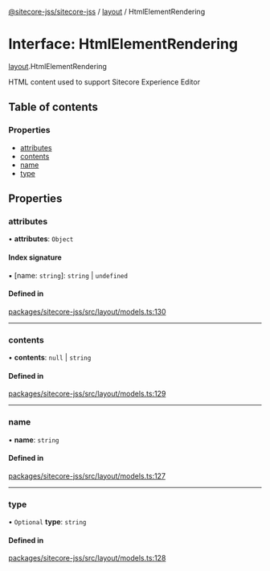 [@sitecore-jss/sitecore-jss](../README.md) / [layout](../modules/layout.md) / HtmlElementRendering

# Interface: HtmlElementRendering

[layout](../modules/layout.md).HtmlElementRendering

HTML content used to support Sitecore Experience Editor

## Table of contents

### Properties

- [attributes](layout.HtmlElementRendering.md#attributes)
- [contents](layout.HtmlElementRendering.md#contents)
- [name](layout.HtmlElementRendering.md#name)
- [type](layout.HtmlElementRendering.md#type)

## Properties

### attributes

• **attributes**: `Object`

#### Index signature

▪ [name: `string`]: `string` \| `undefined`

#### Defined in

[packages/sitecore-jss/src/layout/models.ts:130](https://github.com/Sitecore/jss/blob/50ff8700a/packages/sitecore-jss/src/layout/models.ts#L130)

___

### contents

• **contents**: ``null`` \| `string`

#### Defined in

[packages/sitecore-jss/src/layout/models.ts:129](https://github.com/Sitecore/jss/blob/50ff8700a/packages/sitecore-jss/src/layout/models.ts#L129)

___

### name

• **name**: `string`

#### Defined in

[packages/sitecore-jss/src/layout/models.ts:127](https://github.com/Sitecore/jss/blob/50ff8700a/packages/sitecore-jss/src/layout/models.ts#L127)

___

### type

• `Optional` **type**: `string`

#### Defined in

[packages/sitecore-jss/src/layout/models.ts:128](https://github.com/Sitecore/jss/blob/50ff8700a/packages/sitecore-jss/src/layout/models.ts#L128)
